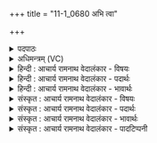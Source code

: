 +++
title = "11-1_0680 अभि त्वा"

+++
<details><summary>पदपाठः</summary>

अ꣣भि꣢। त्वा꣣। शूर। ना꣡नु꣢꣯मः। अ꣡दु꣢꣯ग्धाः। अ। दु꣣ग्धाः। इव। धे꣡न꣢वः। ई꣡शा꣢꣯नम्। अ꣣स्य꣢। ज꣡ग꣢꣯तः। स्व꣣र्दृ꣡श꣢म्। स्वः꣣। दृ꣡श꣢꣯म्। ई꣡शा꣢꣯नम्। इ꣣न्द्र। तस्थु꣡षः꣢। ६८०।
</details>

<details><summary>अधिमन्त्रम् (VC)</summary>

- इन्द्रः
- वसिष्ठो मैत्रावरुणिः
- प्रगाथः(विषमा बृहती समा सतोबृहती)
- मध्यमः
</details>

<details><summary>हिन्दी : आचार्य रामनाथ वेदालंकार - विषयः</summary>

प्रथम ऋचा पूर्वार्चिक में २३३ क्रमाङ्क पर जगदीश्वर के पक्ष में व्याख्यात हो चुकी है। यहाँ अपने अन्तरात्मा को सम्बोधन है।
</details>

<details><summary>हिन्दी : आचार्य रामनाथ वेदालंकार - पदार्थः</summary>

पदार्थान्वयभाषाः -  हे (शूर इन्द्र) शूरवीर हमारे अन्तरात्मन् ! हम (त्वा अभि) तेरे प्रति (नोनुमः) बारम्बार स्तुति-शब्द बोलते हैं। किस तरह? (अदुग्धाः न) दुही हुई (धेनवः इव) गौएँ जैसे दुहे जाने की उत्कण्ठा को प्रकट करने के लिए बारम्बार शब्द करती हैं। तू कैसा है? (अस्य) इस (जगतः) दूर-दूर तक जानेवाले मन का (ईशानम्) स्वामी, (स्वर्दृशम्) आनन्द का द्रष्टा और (तस्थुषः) शरीर में अजंगम रूप में स्थित अङ्ग-प्रत्यङ्गों का भी (ईशानम्) स्वामी है। अतः हम (नोनुमः) तेरे गुणों का बार-बार वर्णन करते हैं, तुझे (उद्बोधन) देते हैं ॥१॥ इस मन्त्र में उपमालङ्कार है ॥१॥
</details>

<details><summary>हिन्दी : आचार्य रामनाथ वेदालंकार - भावार्थः</summary>

भावार्थभाषाः -   मनुष्य के आत्मा में महान् शक्तियाँ प्रसुप्त पड़ी हैं। सारे शरीरचक्र के अधिष्ठाता उस आत्मा को उद्बोधन देकर सभी लौकिक और आध्यात्मिक सिद्धियाँ प्राप्त की जा सकती हैं ॥१॥
</details>

<details><summary>संस्कृत : आचार्य रामनाथ वेदालंकार - विषयः</summary>

प्रथमा ऋक् पूर्वार्चिके २३३ क्रमाङ्के जगदीश्वरविषये व्याख्याता। अत्र स्वकीय आत्मा सम्बोध्यते।
</details>

<details><summary>संस्कृत : आचार्य रामनाथ वेदालंकार - पदार्थः</summary>

पदार्थान्वयभाषाः -  हे (शूर इन्द्र) वीर अस्मदीय अन्तरात्मन् ! वयम् (त्वा अभि) त्वाम् अभिलक्ष्य नोनुमः भूयोभूयोऽतिशयेन स्तुमः। [णु स्तुतौ अदादिः, णू स्तवने वा तुदादिः, यङ्लुकि रुपम्।] कथमिव ? (अदुग्धाः) दोहनम् अप्राप्ताः (धेनवः इव) गावो यथा दोहनोत्कण्ठाद्योतनाय नोनुवन्ति रम्भायन्ते। कीदृशं त्वाम् ? (अस्य) एतस्य (जगतः) जङ्गमस्य मनसः। [ध्रु॒वं ज्योति॒र्निहि॑तं दृ॒शये॒ कं मनो॒ जवि॑ष्ठं प॒तय॑त्स्व॒न्तः। ऋ० ६।९।५ दू॒रङ्गमं ज्यो॑तिषां ज्योतिरेकन्तन्मे॒ मनः॑ शि॒वसं॑कल्पमस्तु। य० ३४।१ इति श्रुतेः।] (ईशानम्) स्वामिनम्, किञ्च (स्वर्दृशम्) स्वः आनन्दः तस्य द्रष्टारम्, अपि च (तस्थुषः) शरीरे अजङ्गमरूपे स्थितस्य अङ्गप्रत्यङ्गजातस्य (ईशानम्) स्वामिनं त्वां वयम् (नोनुमः) भूयो भूयो भृशं स्तुमः, उद्बोधयामः ॥१॥२ अत्र उपमालङ्कारः ॥१॥
</details>

<details><summary>संस्कृत : आचार्य रामनाथ वेदालंकार - भावार्थः</summary>

भावार्थभाषाः -  मनुष्यस्यात्मनि महत्यः शक्तयः प्रसुप्ताः सन्ति। सर्वस्यापि शरीरचक्रस्याधिष्ठातारं तं समुद्बोध्य निखिला अपि लौकिक्य आध्यात्मिक्यश्च सिद्धयः प्राप्तुं पार्यन्ते ॥१॥
</details>

<details><summary>संस्कृत : आचार्य रामनाथ वेदालंकार - पादटिप्पनी</summary>

टिप्पणी:   १. ऋ० ७।३२।२२, य० २७।३५, अथ० २०।१२१।१, साम० २३३। २. दयानन्दस्वामी मन्त्रमिममृग्भाष्ये परमात्मविषये यजुर्भाष्ये च राजधर्मविषये व्याचष्टे।
</details>